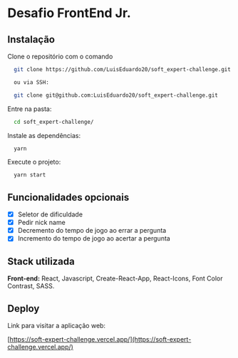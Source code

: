 # Desafio FrontEnd Jr.

## Instalação

Clone o repositório com o comando

```bash
  git clone https://github.com/LuisEduardo20/soft_expert-challenge.git

  ou via SSH:

  git clone git@github.com:LuisEduardo20/soft_expert-challenge.git
```

Entre na pasta:

```bash
  cd soft_expert-challenge/
```

Instale as dependências:

```bash
  yarn
```

Execute o projeto:

```bash
  yarn start
```

## Funcionalidades opcionais

- [x] Seletor de dificuldade
- [x] Pedir nick name
- [x] Decremento do tempo de jogo ao errar a pergunta
- [x] Incremento do tempo de jogo ao acertar a pergunta

## Stack utilizada

**Front-end:** React, Javascript, Create-React-App, React-Icons, Font Color Contrast, SASS.

## Deploy

Link para visitar a aplicação web:

[https://soft-expert-challenge.vercel.app/](https://soft-expert-challenge.vercel.app/)
